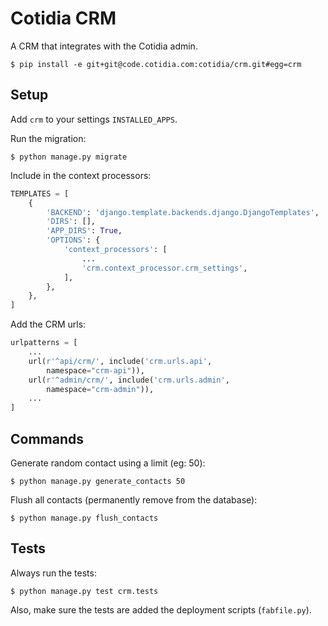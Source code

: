 Cotidia CRM
===========

A CRM that integrates with the Cotidia admin.

    $ pip install -e git+git@code.cotidia.com:cotidia/crm.git#egg=crm

## Setup

Add `crm` to your settings `INSTALLED_APPS`.

Run the migration:

```console
$ python manage.py migrate
```

Include in the context processors:

```python
TEMPLATES = [
    {
        'BACKEND': 'django.template.backends.django.DjangoTemplates',
        'DIRS': [],
        'APP_DIRS': True,
        'OPTIONS': {
            'context_processors': [
                ...
                'crm.context_processor.crm_settings',
            ],
        },
    },
]
```
  
Add the CRM urls:

```python
urlpatterns = [
    ...
    url(r'^api/crm/', include('crm.urls.api',
        namespace="crm-api")),
    url(r'^admin/crm/', include('crm.urls.admin',
        namespace="crm-admin")),
    ...
]
```

## Commands

Generate random contact using a limit (eg: 50):

    $ python manage.py generate_contacts 50

Flush all contacts (permanently remove from the database):

    $ python manage.py flush_contacts

## Tests

Always run the tests:
    
    $ python manage.py test crm.tests

Also, make sure the tests are added the deployment scripts (`fabfile.py`).